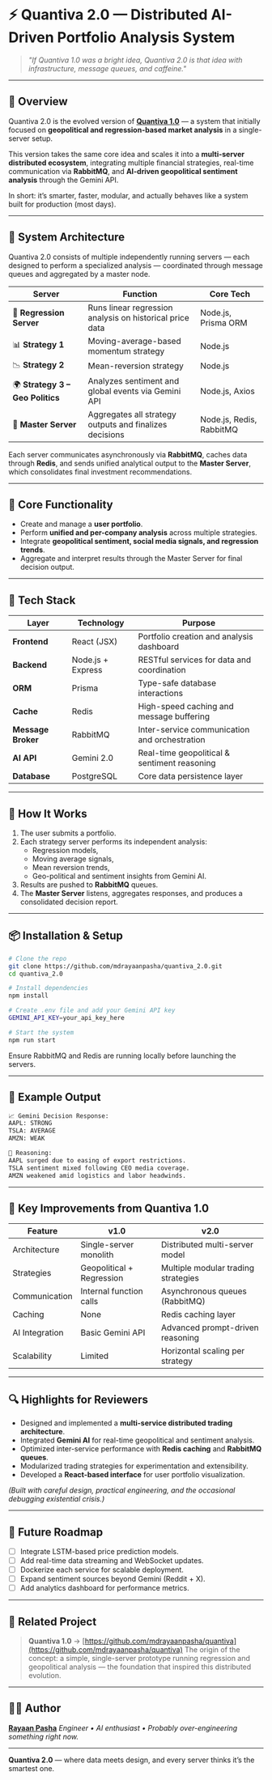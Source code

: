 

# ⚡ Quantiva 2.0 — Distributed AI-Driven Portfolio Analysis System

> *"If Quantiva 1.0 was a bright idea, Quantiva 2.0 is that idea with infrastructure, message queues, and caffeine."*

---

## 🧭 Overview

Quantiva 2.0 is the evolved version of [**Quantiva 1.0**](https://github.com/mdrayaanpasha/quantiva) — a system that initially focused on **geopolitical and regression-based market analysis** in a single-server setup.

This version takes the same core idea and scales it into a **multi-server distributed ecosystem**, integrating multiple financial strategies, real-time communication via **RabbitMQ**, and **AI-driven geopolitical sentiment analysis** through the Gemini API.

In short: it’s smarter, faster, modular, and actually behaves like a system built for production (most days).

---

## 🧩 System Architecture

Quantiva 2.0 consists of multiple independently running servers — each designed to perform a specialized analysis — coordinated through message queues and aggregated by a master node.

| Server | Function | Core Tech |
|--------|-----------|-----------|
| 🧮 **Regression Server** | Runs linear regression analysis on historical price data | Node.js, Prisma ORM |
| 📊 **Strategy 1** | Moving-average-based momentum strategy | Node.js |
| 📉 **Strategy 2** | Mean-reversion strategy | Node.js |
| 🌍 **Strategy 3 – Geo Politics** | Analyzes sentiment and global events via Gemini API | Node.js, Axios |
| 🧠 **Master Server** | Aggregates all strategy outputs and finalizes decisions | Node.js, Redis, RabbitMQ |

Each server communicates asynchronously via **RabbitMQ**, caches data through **Redis**, and sends unified analytical output to the **Master Server**, which consolidates final investment recommendations.

---

## 🧠 Core Functionality

- Create and manage a **user portfolio**.  
- Perform **unified and per-company analysis** across multiple strategies.  
- Integrate **geopolitical sentiment, social media signals, and regression trends**.  
- Aggregate and interpret results through the Master Server for final decision output.

---

## 🧰 Tech Stack

| Layer | Technology | Purpose |
|-------|-------------|----------|
| **Frontend** | React (JSX) | Portfolio creation and analysis dashboard |
| **Backend** | Node.js + Express | RESTful services for data and coordination |
| **ORM** | Prisma | Type-safe database interactions |
| **Cache** | Redis | High-speed caching and message buffering |
| **Message Broker** | RabbitMQ | Inter-service communication and orchestration |
| **AI API** | Gemini 2.0 | Real-time geopolitical & sentiment reasoning |
| **Database** | PostgreSQL | Core data persistence layer |

---

## 🧮 How It Works

1. The user submits a portfolio.  
2. Each strategy server performs its independent analysis:
   - Regression models,
   - Moving average signals,
   - Mean reversion trends,
   - Geo-political and sentiment insights from Gemini AI.  
3. Results are pushed to **RabbitMQ** queues.  
4. The **Master Server** listens, aggregates responses, and produces a consolidated decision report.

---

## 📦 Installation & Setup

```bash
# Clone the repo
git clone https://github.com/mdrayaanpasha/quantiva_2.0.git
cd quantiva_2.0

# Install dependencies
npm install

# Create .env file and add your Gemini API key
GEMINI_API_KEY=your_api_key_here

# Start the system
npm run start
````

Ensure RabbitMQ and Redis are running locally before launching the servers.

---

## 🧠 Example Output

```bash
📈 Gemini Decision Response:
AAPL: STRONG
TSLA: AVERAGE
AMZN: WEAK

🧩 Reasoning:
AAPL surged due to easing of export restrictions.
TSLA sentiment mixed following CEO media coverage.
AMZN weakened amid logistics and labor headwinds.
```

---

## 🚀 Key Improvements from Quantiva 1.0

| Feature        | v1.0                      | v2.0                                |
| -------------- | ------------------------- | ----------------------------------- |
| Architecture   | Single-server monolith    | Distributed multi-server model      |
| Strategies     | Geopolitical + Regression | Multiple modular trading strategies |
| Communication  | Internal function calls   | Asynchronous queues (RabbitMQ)      |
| Caching        | None                      | Redis caching layer                 |
| AI Integration | Basic Gemini API          | Advanced prompt-driven reasoning    |
| Scalability    | Limited                   | Horizontal scaling per strategy     |

---

## 🔍 Highlights for Reviewers

* Designed and implemented a **multi-service distributed trading architecture**.
* Integrated **Gemini AI** for real-time geopolitical and sentiment analysis.
* Optimized inter-service performance with **Redis caching** and **RabbitMQ queues**.
* Modularized trading strategies for experimentation and extensibility.
* Developed a **React-based interface** for user portfolio visualization.

*(Built with careful design, practical engineering, and the occasional debugging existential crisis.)*

---

## 📅 Future Roadmap

* [ ] Integrate LSTM-based price prediction models.
* [ ] Add real-time data streaming and WebSocket updates.
* [ ] Dockerize each service for scalable deployment.
* [ ] Expand sentiment sources beyond Gemini (Reddit + X).
* [ ] Add analytics dashboard for performance metrics.

---

## 🧾 Related Project

> **Quantiva 1.0** → [https://github.com/mdrayaanpasha/quantiva](https://github.com/mdrayaanpasha/quantiva)
> The origin of the concept: a simple, single-server prototype running regression and geopolitical analysis — the foundation that inspired this distributed evolution.

---

## 🧑‍💻 Author

**[Rayaan Pasha](https://github.com/mdrayaanpasha)**
*Engineer • AI enthusiast • Probably over-engineering something right now.*

---

**Quantiva 2.0** — where data meets design, and every server thinks it’s the smartest one.

